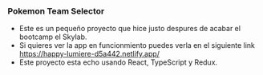 ### Pokemon Team Selector
- Este es un pequeño proyecto que hice justo despures de acabar el bootcamp el Skylab.
- Si quieres ver la app en funcionmiento puedes verla en el siguiente link https://happy-lumiere-d5a442.netlify.app/ 
- Este proyecto esta echo usando React, TypeScript y Redux.

